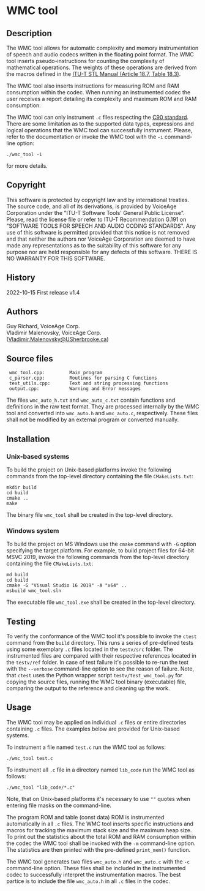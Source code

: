 # WMC tool

## Description

The WMC tool allows for automatic complexity and memory instrumentation of speech and audio codecs written in the floating point format. The WMC tool inserts pseudo-instructions for counting the complexity of mathematical operations. The weights of these operations are derived from the macros defined in the [ITU-T STL Manual (Article 18.7, Table 18.3)](https://www.itu.int/rec/T-REC-G.191-202207-I/en).

The WMC tool also inserts instructions for measuring ROM and RAM consumption within the codec. When running an instrumented codec the user receives a report detailing its complexity and maximum ROM and RAM consumption.

The WMC tool can only instrument `.c` files respecting the [C90 standard](https://web.archive.org/web/20200909074736/https://www.pdf-archive.com/2014/10/02/ansi-iso-9899-1990-1/ansi-iso-9899-1990-1.pdf). There are some limitation as to the supported data types, expressions and logical operations that the WMC tool can successfully instrument. Please, refer to the documentation or invoke the WMC tool with the `-i` command-line option:

```
./wmc_tool -i
```

for more details.

## Copyright

This software is protected by copyright law and by international treaties. The source code, and all of its derivations, is provided by VoiceAge Corporation under the "ITU-T Software Tools' General Public License". Please, read the license file or refer to ITU-T Recommendation G.191 on "SOFTWARE TOOLS FOR SPEECH AND AUDIO CODING STANDARDS". Any use of this software is permitted provided that this notice is not removed and that neither the authors nor VoiceAge Corporation are deemed to have made any representations as to the suitability of this software for any purpose nor are held responsible for any defects of this software. THERE IS NO WARRANTY FOR THIS SOFTWARE.

## History

2022-10-15 First release v1.4

## Authors

Guy Richard, VoiceAge Corp.  
Vladimir Malenovsky, VoiceAge Corp. (Vladimir.Malenovsky@USherbrooke.ca)

## Source files
```
 wmc_tool.cpp:         Main program
 c_parser.cpp:         Routines for parsing C functions
 text_utils.cpp:       Text and string processing functions
 output.cpp:           Warning and Error messages
 ```

The files `wmc_auto_h.txt` and `wmc_auto_c.txt` contain functions and definitions in the raw text format. They are processed internally by the WMC tool and converted into `wmc_auto.h` and `wmc_auto.c`, respectively. These files shall not be modified by an external program or converted manually.

## Installation

### Unix-based systems

To build the project on Unix-based platforms invoke the following commands from the top-level directory containing the file `CMakeLists.txt`:
```
mkdir build
cd build
cmake ..
make
```

The binary file `wmc_tool` shall be created in the top-level directory.

### Windows system

To build the project on MS Windows use the `cmake` command with `-G` option specifying the target platform. For example, to build project files for 64-bit MSVC 2019, invoke the following commands from the top-level directory containing the file `CMakeLists.txt`:
```
md build
cd build
cmake -G "Visual Studio 16 2019" -A "x64" ..
msbuild wmc_tool.sln
```

The executable file `wmc_tool.exe` shall be created in the top-level directory.

## Testing

To verify the conformance of the WMC tool it's possible to invoke the `ctest` command from the `build` directory. This runs a series of pre-defined tests using some exemplary `.c` files located in the `testv/src` folder. The instrumented files are compared with their respective references located in the `testv/ref` folder. In case of test failure it's possible to re-run the test with the `--verbose` command-line option to see the reason of failure. Note, that `ctest` uses the Python wrapper script `testv/test_wmc_tool.py` for copying the source files, running the WMC tool binary (executable) file, comparing the output to the reference and cleaning up the work.

## Usage

The WMC tool may be applied on individual `.c` files or entire directories containing `.c` files. The examples below are provided for Unix-based systems.

To instrument a file named `test.c` run the WMC tool as follows:
```
./wmc_tool test.c
```

To instrument all `.c` file in a directory named `lib_code` run the WMC tool as follows:
```
./wmc_tool "lib_code/*.c"
```
Note, that on Unix-based platforms it's necessary to use `""` quotes when entering file masks on the command-line. 

The program ROM and table (const data) ROM is instrumented automatically in all `.c` files. The WMC tool inserts specific instructions and macros for tracking the maximum stack size and the maximum heap size. To print out the statistics about the total ROM and RAM consumption within the codec the WMC tool shall be invoked with the `-m` command-line option. The statistics are then printed with the pre-defined `print_mem()` function.

The WMC tool generates two files `wmc_auto.h` and `wmc_auto.c` with the `-c` command-line option. These files shall be included in the instrumented codec to successfully interpret the instrumentation macros. The best partice is to include the file `wmc_auto.h` in all `.c` files in the codec. 


